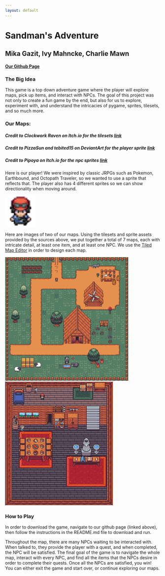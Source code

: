 ```yaml
---
layout: default
---
```


# Sandman's Adventure
## Mika Gazit, Ivy Mahncke, Charlie Mawn
#### [Our Github Page](https://github.com/olincollege/top-down-dungeon-crawler)


### The Big Idea
This game is a top down adventure game where the player will explore maps, pick up items, and interact with NPCs. The goal of this project was not only to create a fun game by the end, but also for us to explore, experiment with, and understand the intricacies of pygame, sprites, tilesets, and so much more. 


### Our Maps:
##### Credit to Clockwork Raven on Itch.io for the tilesets [link](https://itch.io/s/87673/raven-fantasy-tilesets-full-collection)
##### Credit to PizzaSun and tebited15 on DeviantArt for the player sprite [link](https://www.deviantart.com/pizzasun/art/Pokemon-XY-Male-Trainer-Gen-IV-Style-698428061)
##### Credit to Pipoya on Itch.io for the npc sprites [link](https://pipoya.itch.io/pipoya-free-rpg-character-sprites-32x32)

Here is our player! We were inspired by classic JRPGs such as Pokemon, Earthbound, and Octopath Traveler, so we wanted to use a sprite that reflects that. The player also has 4 different sprites so we can show directionality when moving around. 

<img src="red_down_32.png" width="100" height="100">

Here are images of two of our maps. Using the tilesets and sprite assets provided by the sources above, we put together a total of 7 maps, each with intricate detail, at least one item, and at least one NPC. We use the [Tiled Map Editor](https://thorbjorn.itch.io/tiled) in order to design each map. 


<img src="Game_image_1.png" width="400" height="400"><img src="Game_image_2.png" width="350" height="400">


### How to Play
In order to download the game, navigate to our github page (linked above), then follow the instructions in the README.md file to download and run. 

Throughout the map, there are many NPCs waiting to be interacted with. When talked to, they provide the player with a quest, and when completed, the NPC will be satisfied. The final goal of the game is to navigate the whole map, interact with every NPC, and find all the items that the NPCs desire in order to complete their quests. Once all the NPCs are satisfied, you win! You can either exit the game and start over, or continue exploring our maps.





